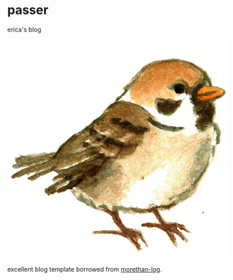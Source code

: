 # passer

erica's blog

![cute chibi sparrow](./public/bird.png)

excellent blog template borrowed from [morethan-log](https://github.com/morethanmin/morethan-log).

